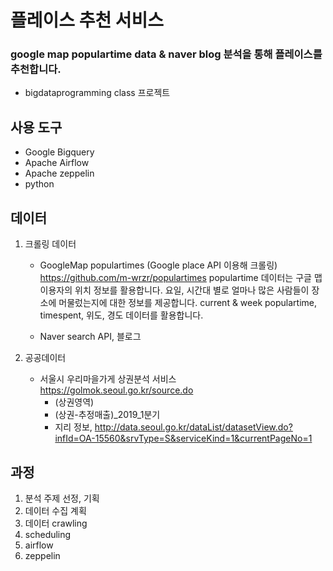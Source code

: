 # 플레이스 추천 서비스 
### google map populartime data & naver blog 분석을 통해 플레이스를 추천합니다. 
- bigdataprogramming class 프로젝트

## 사용 도구
- Google Bigquery
- Apache Airflow
- Apache zeppelin
- python

## 데이터
1. 크롤링 데이터
    - GoogleMap populartimes (Google place API 이용해 크롤링) 
    https://github.com/m-wrzr/populartimes
    populartime 데이터는 구글 맵 이용자의 위치 정보를 활용합니다. 요일, 시간대 별로 얼마나 많은 사람들이 장소에 머물렀는지에 대한 정보를 제공합니다.
    current & week populartime, timespent, 위도, 경도 데이터를 활용합니다.

    - Naver search API, 블로그

2. 공공데이터
    - 서울시 우리마을가게 상권분석 서비스
    https://golmok.seoul.go.kr/source.do
        - (상권영역)
        - (상권-추정매출)_2019_1분기
        - 지리 정보, http://data.seoul.go.kr/dataList/datasetView.do?infId=OA-15560&srvType=S&serviceKind=1&currentPageNo=1



## 과정
1. 분석 주제 선정, 기획
2. 데이터 수집 계획
3. 데이터 crawling
4. scheduling
5. airflow
6. zeppelin
